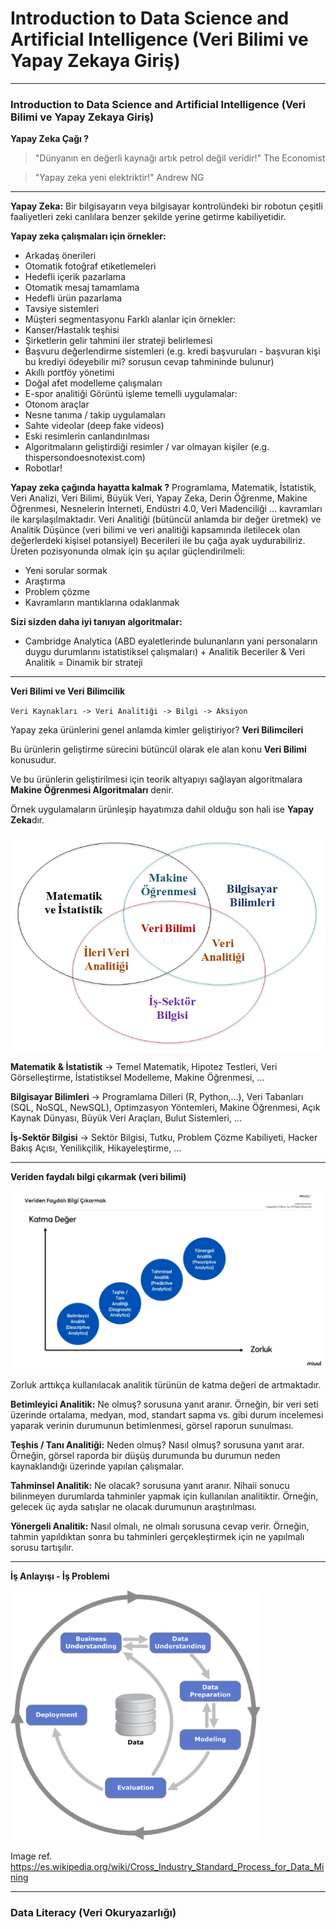 # Introduction to Data Science and Artificial Intelligence (Veri Bilimi ve Yapay Zekaya Giriş)

---

### Introduction to Data Science and Artificial Intelligence (Veri Bilimi ve Yapay Zekaya Giriş)

**Yapay Zeka Çağı ?**

> "Dünyanın en değerli kaynağı artık petrol değil veridir!" The Economist

> "Yapay zeka yeni elektriktir!" Andrew NG

---
**Yapay Zeka:** Bir bilgisayarın veya bilgisayar kontrolündeki bir robotun çeşitli faaliyetleri zeki canlılara benzer şekilde yerine getirme kabiliyetidir.

**Yapay zeka çalışmaları için örnekler:**
- Arkadaş önerileri
- Otomatik fotoğraf etiketlemeleri
- Hedefli içerik pazarlama
- Otomatik mesaj tamamlama
- Hedefli ürün pazarlama
- Tavsiye sistemleri
- Müşteri segmentasyonu
Farklı alanlar için örnekler:
- Kanser/Hastalık teşhisi
- Şirketlerin gelir tahmini iler strateji belirlemesi
- Başvuru değerlendirme sistemleri (e.g. kredi başvuruları - başvuran kişi bu krediyi ödeyebilir mi? sorusun cevap tahmininde bulunur)
- Akıllı portföy yönetimi
- Doğal afet modelleme çalışmaları
- E-spor analitiği
Görüntü işleme temelli uygulamalar:
- Otonom araçlar
- Nesne tanıma / takip uygulamaları
- Sahte videolar (deep fake videos)
- Eski resimlerin canlandırılması
- Algoritmaların geliştirdiği resimler / var olmayan kişiler (e.g. thispersondoesnotexist.com)
- Robotlar!

**Yapay zeka çağında hayatta kalmak ?**
Programlama, Matematik, İstatistik, Veri Analizi, Veri Bilimi, Büyük Veri, Yapay Zeka, Derin Öğrenme, Makine Öğrenmesi, Nesnelerin İnterneti, Endüstri 4.0, Veri Madenciliği ... kavramları ile karşılaşılmaktadır.
Veri Analitiği (bütüncül anlamda bir değer üretmek) ve Analitik Düşünce (veri bilimi ve veri analitiği kapsamında iletilecek olan değerlerdeki kişisel potansiyel) Becerileri ile bu çağa ayak uydurabiliriz. 
Üreten pozisyonunda olmak için şu açılar güçlendirilmeli:
- Yeni sorular sormak
- Araştırma
- Problem çözme
- Kavramların mantıklarına odaklanmak

**Sizi sizden daha iyi tanıyan algoritmalar:**
- Cambridge Analytica (ABD eyaletlerinde bulunanların yani personaların duygu durumlarını istatistiksel çalışmaları) + Analitik Beceriler & Veri Analitik = Dinamik bir strateji

---
**Veri Bilimi ve Veri Bilimcilik**

`Veri Kaynakları -> Veri Analitiği -> Bilgi -> Aksiyon`

Yapay zeka ürünlerini genel anlamda kimler geliştiriyor? **Veri Bilimcileri**

Bu ürünlerin geliştirme sürecini bütüncül olarak ele alan konu **Veri Bilimi** konusudur.

Ve bu ürünlerin geliştirilmesi için teorik altyapıyı sağlayan algoritmalara **Makine Öğrenmesi Algoritmaları** denir.

Örnek uygulamaların ürünleşip hayatımıza dahil olduğu son hali ise **Yapay Zeka**dır.

<img src="ds.png" alt="ds" width="600px"/>

**Matematik & İstatistik** -> Temel Matematik, Hipotez Testleri, Veri Görselleştirme, İstatistiksel Modelleme, Makine Öğrenmesi, ...

**Bilgisayar Bilimleri** -> Programlama Dilleri (R, Python,...), Veri Tabanları (SQL, NoSQL, NewSQL), Optimzasyon Yöntemleri, Makine Öğrenmesi, Açık Kaynak Dünyası, Büyük Veri Araçları, Bulut Sistemleri, ...

**İş-Sektör Bilgisi** -> Sektör Bilgisi, Tutku, Problem Çözme Kabiliyeti, Hacker Bakış Açısı, Yenilikçilik, Hikayeleştirme, ...

---
**Veriden faydalı bilgi çıkarmak (veri bilimi)**

<img src="katmadeger-zorluk.png" alt="katmadeger-zorluk" width="700px"/>

Zorluk arttıkça kullanılacak analitik türünün de katma değeri de artmaktadır.

**Betimleyici Analitik:** Ne olmuş? sorusuna yanıt aranır. Örneğin, bir veri seti üzerinde ortalama, medyan, mod, standart sapma vs. gibi durum incelemesi yaparak verinin durumunun betimlenmesi, görsel raporun sunulması.

**Teşhis / Tanı Analitiği:** Neden olmuş? Nasıl olmuş? sorusuna yanıt arar. Örneğin, görsel raporda bir düşüş durumunda bu durumun neden kaynaklandığı üzerinde yapılan çalışmalar.

**Tahminsel Analitik:** Ne olacak? sorusuna yanıt aranır. Nihaii sonucu bilinmeyen durumlarda tahminler yapmak için kullanılan analitiktir. Örneğin, gelecek üç ayda satışlar ne olacak durumunun araştırılması.

**Yönergeli Analitik:** Nasıl olmalı, ne olmalı sorusuna cevap verir. Örneğin, tahmin yapıldıktan sonra bu tahminleri gerçekleştirmek için ne yapılmalı sorusu tartışılır.

---
**İş Anlayışı - İş Problemi**

<img src="crisp-dm.png" alt="crisp-dm" width="400px"/>

Image ref. https://es.wikipedia.org/wiki/Cross_Industry_Standard_Process_for_Data_Mining



---

### Data Literacy (Veri Okuryazarlığı)